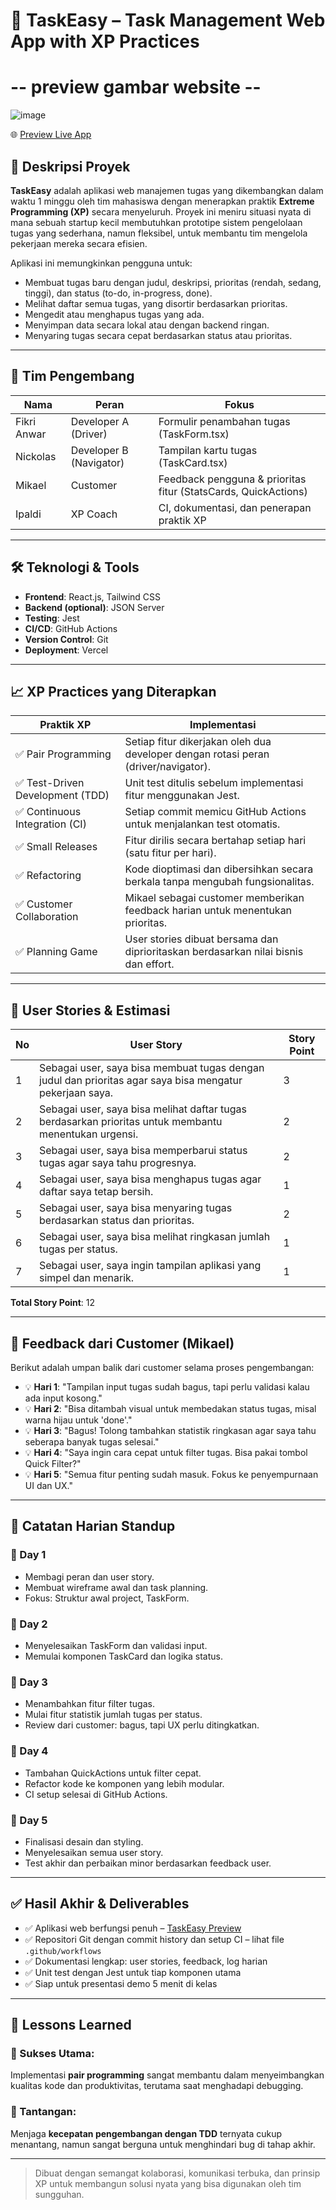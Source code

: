 
# 🧩 TaskEasy – Task Management Web App with XP Practices

# -- preview gambar website --
![image](https://github.com/user-attachments/assets/6017ec44-2d63-4cda-85f6-d52e4dab5c18)

🌐 [Preview Live App](https://task-management-dusky-sigma.vercel.app/)

## 📌 Deskripsi Proyek

**TaskEasy** adalah aplikasi web manajemen tugas yang dikembangkan dalam waktu 1 minggu oleh tim mahasiswa dengan menerapkan praktik **Extreme Programming (XP)** secara menyeluruh. Proyek ini meniru situasi nyata di mana sebuah startup kecil membutuhkan prototipe sistem pengelolaan tugas yang sederhana, namun fleksibel, untuk membantu tim mengelola pekerjaan mereka secara efisien.

Aplikasi ini memungkinkan pengguna untuk:
- Membuat tugas baru dengan judul, deskripsi, prioritas (rendah, sedang, tinggi), dan status (to-do, in-progress, done).
- Melihat daftar semua tugas, yang disortir berdasarkan prioritas.
- Mengedit atau menghapus tugas yang ada.
- Menyimpan data secara lokal atau dengan backend ringan.
- Menyaring tugas secara cepat berdasarkan status atau prioritas.

---

## 👥 Tim Pengembang

| Nama | Peran | Fokus |
|------|-------|-------|
| Fikri Anwar | Developer A (Driver) | Formulir penambahan tugas (TaskForm.tsx) |
| Nickolas | Developer B (Navigator) | Tampilan kartu tugas (TaskCard.tsx) |
| Mikael | Customer | Feedback pengguna & prioritas fitur (StatsCards, QuickActions) |
| Ipaldi | XP Coach | CI, dokumentasi, dan penerapan praktik XP |

---

## 🛠️ Teknologi & Tools

- **Frontend**: React.js, Tailwind CSS
- **Backend (optional)**: JSON Server
- **Testing**: Jest
- **CI/CD**: GitHub Actions
- **Version Control**: Git
- **Deployment**: Vercel

---

## 📈 XP Practices yang Diterapkan

| Praktik XP | Implementasi |
|------------|--------------|
| ✅ Pair Programming | Setiap fitur dikerjakan oleh dua developer dengan rotasi peran (driver/navigator). |
| ✅ Test-Driven Development (TDD) | Unit test ditulis sebelum implementasi fitur menggunakan Jest. |
| ✅ Continuous Integration (CI) | Setiap commit memicu GitHub Actions untuk menjalankan test otomatis. |
| ✅ Small Releases | Fitur dirilis secara bertahap setiap hari (satu fitur per hari). |
| ✅ Refactoring | Kode dioptimasi dan dibersihkan secara berkala tanpa mengubah fungsionalitas. |
| ✅ Customer Collaboration | Mikael sebagai customer memberikan feedback harian untuk menentukan prioritas. |
| ✅ Planning Game | User stories dibuat bersama dan diprioritaskan berdasarkan nilai bisnis dan effort. |

---

## 🧾 User Stories & Estimasi

| No | User Story | Story Point |
|----|------------|-------------|
| 1 | Sebagai user, saya bisa membuat tugas dengan judul dan prioritas agar saya bisa mengatur pekerjaan saya. | 3 |
| 2 | Sebagai user, saya bisa melihat daftar tugas berdasarkan prioritas untuk membantu menentukan urgensi. | 2 |
| 3 | Sebagai user, saya bisa memperbarui status tugas agar saya tahu progresnya. | 2 |
| 4 | Sebagai user, saya bisa menghapus tugas agar daftar saya tetap bersih. | 1 |
| 5 | Sebagai user, saya bisa menyaring tugas berdasarkan status dan prioritas. | 2 |
| 6 | Sebagai user, saya bisa melihat ringkasan jumlah tugas per status. | 1 |
| 7 | Sebagai user, saya ingin tampilan aplikasi yang simpel dan menarik. | 1 |

**Total Story Point**: 12

---

## 💬 Feedback dari Customer (Mikael)

Berikut adalah umpan balik dari customer selama proses pengembangan:

- 💡 **Hari 1**: "Tampilan input tugas sudah bagus, tapi perlu validasi kalau ada input kosong."
- 💡 **Hari 2**: "Bisa ditambah visual untuk membedakan status tugas, misal warna hijau untuk 'done'."
- 💡 **Hari 3**: "Bagus! Tolong tambahkan statistik ringkasan agar saya tahu seberapa banyak tugas selesai."
- 💡 **Hari 4**: "Saya ingin cara cepat untuk filter tugas. Bisa pakai tombol Quick Filter?"
- 💡 **Hari 5**: "Semua fitur penting sudah masuk. Fokus ke penyempurnaan UI dan UX."

---

## 📅 Catatan Harian Standup

### 📖 Day 1
- Membagi peran dan user story.
- Membuat wireframe awal dan task planning.
- Fokus: Struktur awal project, TaskForm.

### 📖 Day 2
- Menyelesaikan TaskForm dan validasi input.
- Memulai komponen TaskCard dan logika status.

### 📖 Day 3
- Menambahkan fitur filter tugas.
- Mulai fitur statistik jumlah tugas per status.
- Review dari customer: bagus, tapi UX perlu ditingkatkan.

### 📖 Day 4
- Tambahan QuickActions untuk filter cepat.
- Refactor kode ke komponen yang lebih modular.
- CI setup selesai di GitHub Actions.

### 📖 Day 5
- Finalisasi desain dan styling.
- Menyelesaikan semua user story.
- Test akhir dan perbaikan minor berdasarkan feedback user.

---

## ✅ Hasil Akhir & Deliverables

- ✅ Aplikasi web berfungsi penuh – [TaskEasy Preview](https://task-management-dusky-sigma.vercel.app/)
- ✅ Repositori Git dengan commit history dan setup CI – lihat file `.github/workflows`
- ✅ Dokumentasi lengkap: user stories, feedback, log harian
- ✅ Unit test dengan Jest untuk tiap komponen utama
- ✅ Siap untuk presentasi demo 5 menit di kelas

---

## 🧠 Lessons Learned

### 🔑 Sukses Utama:
Implementasi **pair programming** sangat membantu dalam menyeimbangkan kualitas kode dan produktivitas, terutama saat menghadapi debugging.

### 🚧 Tantangan:
Menjaga **kecepatan pengembangan dengan TDD** ternyata cukup menantang, namun sangat berguna untuk menghindari bug di tahap akhir.

---

> Dibuat dengan semangat kolaborasi, komunikasi terbuka, dan prinsip XP untuk membangun solusi nyata yang bisa digunakan oleh tim sungguhan.

